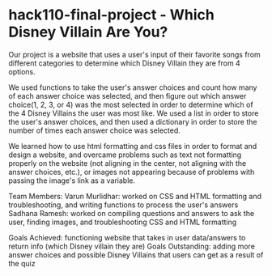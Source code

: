 # hack110-final-project - Which Disney Villain Are You?
Our project is a website that uses a user's input of their favorite songs from different categories to determine which Disney Villain they are from 4 options.

We used functions to take the user's answer choices and count how many of each answer choice was selected, and then figure out which answer choice(1, 2, 3, or 4) was the most selected in order to determine which of the 4 Disney Villains the user was most like.
We used a list in order to store the user's answer choices, and then used a dictionary in order to store the number of times each answer choice was selected.

We learned how to use html formatting and css files in order to format and design a website, and overcame problems such as text not formatting properly on the website (not aligning in the center, not aligning with the answer choices, etc.), or images not appearing because of problems with passing the image's link as a variable.

Team Members:
Varun Murlidhar: worked on CSS and HTML formatting and troubleshooting, and writing functions to process the user's answers
Sadhana Ramesh: worked on compiling questions and answers to ask the user, finding images, and troubleshooting CSS and HTML formatting

Goals Achieved: functioning website that takes in user data/answers to return info (which Disney villain they are)
Goals Outstanding: adding more answer choices and possible Disney Villains that users can get as a result of the quiz